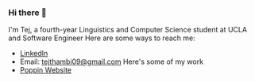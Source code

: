 ### Hi there 👋
I'm Tej, a fourth-year Linguistics and Computer Science student at UCLA and Software Engineer
Here are some ways to reach me:
- [LinkedIn](https://www.linkedin.com/in/tej-thambi-4839521a9/)
- Email: tejthambi09@gmail.com 
Here's some of my work
- [Poppin Website](joinpoppin.com)
<!--
**tej-thambi/tej-thambi** is a ✨ _special_ ✨ repository because its `README.md` (this file) appears on your GitHub profile.

Here are some ideas to get you started:

- 🔭 I’m currently working on ...
- 🌱 I’m currently learning ...
- 👯 I’m looking to collaborate on ...
- 🤔 I’m looking for help with ...
- 💬 Ask me about ...
- 📫 How to reach me: ...
- 😄 Pronouns: ...
- ⚡ Fun fact: ...
-->
